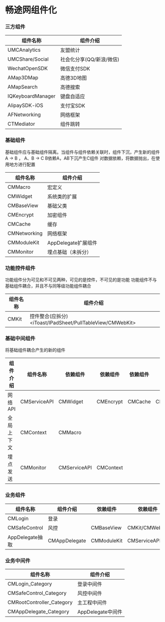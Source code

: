 # 畅途网组件化

### 三方组件

| 组件名称 | 组件介绍  |
| --- | --- |
| UMCAnalytics | 友盟统计 |
| UMCShare/Social | 社会化分享(QQ/新浪/微信) |
| WechatOpenSDK | 微信支付SDK |
| AMap3DMap | 高德3D地图 |
| AMapSearch | 高德搜索 |
| IQKeyboardManager | 键盘自适应 |
| AlipaySDK-iOS | 支付宝SDK |
| AFNetworking | 网络框架 |
| CTMediator | 组件跳转 |


### 基础组件

基础组件应与基础组件隔离。当组件与组件依赖关联时，组件下沉，产生新的组件
A -> B ， A、B -> C
B依赖A，AB下沉产生C组件
对数据依赖，将数据抛出，在使用地方进行配置

| 组件名称 | 组件介绍  |
| --- | --- |
| CMMacro | 宏定义 |
| CMWidget | 系统类的扩展 |
| CMBaseView | 基础父类 |
| CMEncrypt | 加密组件 |
| CMCache | 缓存 |
| CMNetworking | 网络框架 |
| CMModuleKit | AppDelegate扩展组件 |
| CMMonitor | 埋点基础（未拆分） |



### 功能控件组件

功能组件分为可见和不可见两种，可见的是控件，不可见的是功能
功能组件不与基础组件耦合，并且不与同等级功能组件耦合

| 组件名称 | 组件介绍  |
| --- | --- |
| CMKit | 控件整合(应拆分)<iToast/IPadSheet/PullTableView/CMWebKit> |




### 基础中间组件

将基础组件耦合产生的新的组件

| 组件介绍 | 组件名称 | 依赖组件 | 依赖组件 | 依赖组件 | 依赖组件 | 依赖组件 |
| --- | --- | --- | --- | --- | --- | --- |
| 网络API | CMServiceAPI | CMWidget | CMEncrypt | CMCache | CMNetworking | CMSafeControl_Category |
| 全局上下文 | CMContext | CMMacro |  | | | |
| 埋点发送 | CMMonitor | CMServiceAPI | CMContext | | | | |


### 业务组件

| 组件名称 | 组件介绍  | 依赖组件 | 依赖组件 | 依赖组件 | 依赖组件 | 依赖组件 |
| --- | --- | --- | --- | --- | --- | --- |
| CMLogin | 登录 | | | | | | |
| CMSafeControl | 风控 | CMBaseView | CMKit/CMWebKit | CMWidget | LoadAnimation | CMContext | |
| AppDelegate抽取 | CMAppDelegate | CMModuleKit | CMServiceAPI | UMCAnalytics | UMCShare | WechatOpenSDK | AMap3DMap | AMapSearch | IQKeyboardManager | LoadAnimation | CMContext | AlipaySDK-iOS | CMKit/CMWebKit | CMRootController_Category | CMQRCode_Category | CMLogin_Category | CMAppWidget_Category |


### 业务中间件

| 组件名称 | 组件介绍  |
| --- | --- |
| CMLogin_Category | 登录中间件 |
| CMSafeControl_Category | 风控中间件 |
| CMRootController_Category | 主工程中间件 |
| CMAppDelegate_Category | AppDelegate中间件 |



